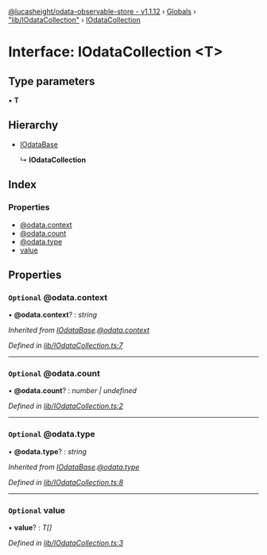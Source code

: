 [@lucasheight/odata-observable-store - v1.1.12](../README.md) › [Globals](../globals.md) › ["lib/IOdataCollection"](../modules/_lib_iodatacollection_.md) › [IOdataCollection](_lib_iodatacollection_.iodatacollection.md)

# Interface: IOdataCollection <**T**>

## Type parameters

▪ **T**

## Hierarchy

* [IOdataBase](_lib_iodatacollection_.iodatabase.md)

  ↳ **IOdataCollection**

## Index

### Properties

* [@odata.context](_lib_iodatacollection_.iodatacollection.md#optional-@odata.context)
* [@odata.count](_lib_iodatacollection_.iodatacollection.md#optional-@odata.count)
* [@odata.type](_lib_iodatacollection_.iodatacollection.md#optional-@odata.type)
* [value](_lib_iodatacollection_.iodatacollection.md#optional-value)

## Properties

### `Optional` @odata.context

• **@odata.context**? : *string*

*Inherited from [IOdataBase](_lib_iodatacollection_.iodatabase.md).[@odata.context](_lib_iodatacollection_.iodatabase.md#optional-@odata.context)*

*Defined in [lib/IOdataCollection.ts:7](https://github.com/lucasheight/odata-observable-store/blob/1be1e3b5/projects/odata-observable-store/src/lib/IOdataCollection.ts#L7)*

___

### `Optional` @odata.count

• **@odata.count**? : *number | undefined*

*Defined in [lib/IOdataCollection.ts:2](https://github.com/lucasheight/odata-observable-store/blob/1be1e3b5/projects/odata-observable-store/src/lib/IOdataCollection.ts#L2)*

___

### `Optional` @odata.type

• **@odata.type**? : *string*

*Inherited from [IOdataBase](_lib_iodatacollection_.iodatabase.md).[@odata.type](_lib_iodatacollection_.iodatabase.md#optional-@odata.type)*

*Defined in [lib/IOdataCollection.ts:8](https://github.com/lucasheight/odata-observable-store/blob/1be1e3b5/projects/odata-observable-store/src/lib/IOdataCollection.ts#L8)*

___

### `Optional` value

• **value**? : *T[]*

*Defined in [lib/IOdataCollection.ts:3](https://github.com/lucasheight/odata-observable-store/blob/1be1e3b5/projects/odata-observable-store/src/lib/IOdataCollection.ts#L3)*
